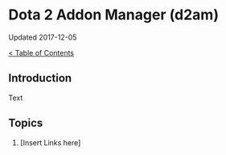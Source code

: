 # Dota 2 Addon Manager (d2am)

Updated 2017-12-05

[< Table of Contents][0]

## Introduction

Text

## Topics

1. [Insert Links here]

[0]: README.md
[1]: filename.md
[2]: filename.md
[3]: filename.md
[4]: filename.md
[5]: filename.md
[6]: filename.md
[7]: filename.md
[8]: filename.md
